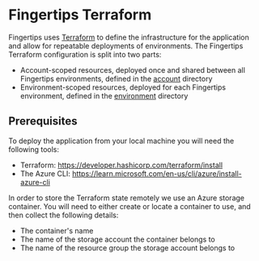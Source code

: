 # Fingertips Terraform

Fingertips uses [Terraform](https://developer.hashicorp.com/terraform) to define the infrastructure for the application and allow for repeatable deployments of environments. The Fingertips Terraform configuration is split into two parts:

- Account-scoped resources, deployed once and shared between all Fingertips environments, defined in the [account](account) directory
- Environment-scoped resources, deployed for each Fingertips environment, defined in the [environment](environment) directory

## Prerequisites

To deploy the application from your local machine you will need the following tools:

- Terraform: <https://developer.hashicorp.com/terraform/install>
- The Azure CLI: <https://learn.microsoft.com/en-us/cli/azure/install-azure-cli>

In order to store the Terraform state remotely we use an Azure storage container. You will need to either create or locate a container to use, and then collect the following details:

- The container's name
- The name of the storage account the container belongs to
- The name of the resource group the storage account belongs to
